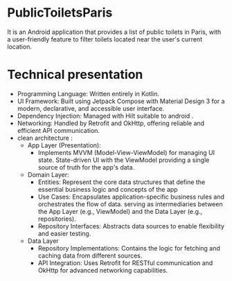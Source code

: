 # PublicToiletsParis
It is an Android application that provides a list of public toilets in Paris, with a user-friendly feature to filter toilets located near the user's current location.
# Technical presentation 
- Programming Language: Written entirely in Kotlin.
- UI Framework: Built using Jetpack Compose with Material Design 3 for a modern, declarative, and accessible user interface.
- Dependency Injection: Managed with Hilt suitable to android .
- Networking: Handled by Retrofit and OkHttp, offering reliable and efficient API communication.
- clean architecture :
  - App Layer (Presentation):
     - Implements MVVM (Model-View-ViewModel) for managing UI state.
  State-driven UI with the ViewModel providing a single source of truth for the app's data.
  - Domain Layer:
    - Entities: Represent the core data structures that define the essential business logic and concepts of the app
    - Use Cases: Encapsulates application-specific business rules and orchestrates the flow of data. serving as intermediaries between the App Layer (e.g., ViewModel) and the Data Layer (e.g., repositories).
    - Repository Interfaces: Abstracts data sources to enable flexibility and easier testing.
  - Data Layer
    - Repository Implementations: Contains the logic for fetching and caching data from different sources.
    - API Integration: Uses Retrofit for RESTful communication and OkHttp for advanced networking capabilities.
 
